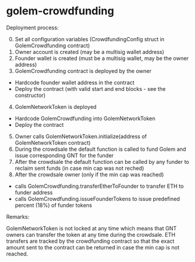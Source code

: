 # golem-crowdfunding

Deployment process:

0. Set all configuration variables (CrowdfundingConfig struct in GolemCrowdfunding contract)
1. Owner account is created (may be a multisig wallet address) 
2. Founder wallet is created (must be a multisig wallet, may be the owner address)
3. GolemCrowdfunding contract is deployed by the owner
  * Hardcode founder wallet address in the contract
  * Deploy the contract (with valid start and end blocks - see the constructor)
4. GolemNetworkToken is deployed
  * Hardcode GolemCrowdfunding into GolemNetworkToken
  * Deploy the contract
5. Owner calls GolemNetworkToken.initialize(address of GolemNetworkToken contract)
6. During the crowdsale the default function is called to fund Golem and issue corresponding GNT for the funder
7. After the crowdsale the default function can be called by any funder to reclaim sent funds (in case min cap was not reched)
8. After the crowdsale owner (only if the min cap was reached)
  * calls GolemCrowdfunding.transferEtherToFounder to transfer ETH to funder address
  * calls GolemCrowdfunding.issueFounderTokens to issue predefined percent (18%) of funder tokens

Remarks:

GolemNetworkToken is not locked at any time which means that GNT owners can transfer the token at any time during the crowdsale. ETH transfers are tracked by the crowdfunding contract so that the exact amount sent to the contract 
can be returned in case the min cap is not reached.
